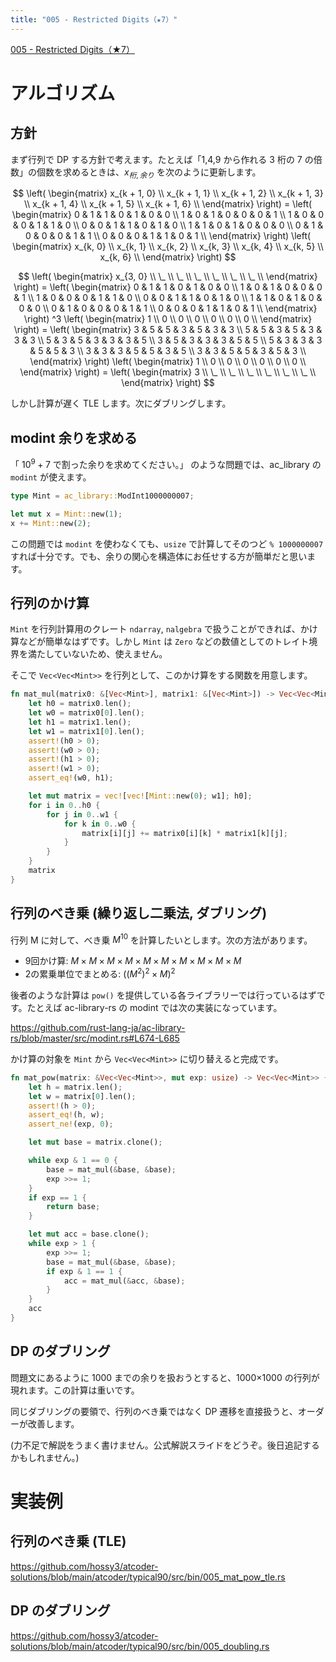 ```yaml
---
title: "005 - Restricted Digits（★7）"
---
```


[005 \- Restricted Digits（★7）](https://atcoder.jp/contests/typical90/tasks/typical90_e)

# アルゴリズム

## 方針

まず行列で DP する方針で考えます。たとえば「1,4,9 から作れる 3 桁の 7 の倍数」の個数を求めるときは、$x_{桁, 余り}$ を次のように更新します。

$$
\left(
\begin{matrix}
x_{k + 1, 0} \\
x_{k + 1, 1} \\
x_{k + 1, 2} \\
x_{k + 1, 3} \\
x_{k + 1, 4} \\
x_{k + 1, 5} \\
x_{k + 1, 6} \\
\end{matrix}
\right) = \left(
\begin{matrix}
0 & 1 & 1 & 0 & 1 & 0 & 0 \\
1 & 0 & 1 & 0 & 0 & 0 & 1 \\
1 & 0 & 0 & 0 & 1 & 1 & 0 \\
0 & 0 & 1 & 1 & 0 & 1 & 0 \\
1 & 1 & 0 & 1 & 0 & 0 & 0 \\
0 & 1 & 0 & 0 & 0 & 1 & 1 \\
0 & 0 & 0 & 1 & 1 & 0 & 1 \\
\end{matrix}
\right) \left(
\begin{matrix}
x_{k, 0} \\
x_{k, 1} \\
x_{k, 2} \\
x_{k, 3} \\
x_{k, 4} \\
x_{k, 5} \\
x_{k, 6} \\
\end{matrix}
\right)
$$

$$
\left(
\begin{matrix}
x_{3, 0} \\
\_ \\
\_ \\
\_ \\
\_ \\
\_ \\
\_ \\
\end{matrix}
\right) = \left(
\begin{matrix}
0 & 1 & 1 & 0 & 1 & 0 & 0 \\
1 & 0 & 1 & 0 & 0 & 0 & 1 \\
1 & 0 & 0 & 0 & 1 & 1 & 0 \\
0 & 0 & 1 & 1 & 0 & 1 & 0 \\
1 & 1 & 0 & 1 & 0 & 0 & 0 \\
0 & 1 & 0 & 0 & 0 & 1 & 1 \\
0 & 0 & 0 & 1 & 1 & 0 & 1 \\
\end{matrix}
\right) ^3 \left(
\begin{matrix}
1 \\
0 \\
0 \\
0 \\
0 \\
0 \\
0 \\
\end{matrix}
\right) = \left(
\begin{matrix}
3 & 5 & 5 & 3 & 5 & 3 & 3 \\
5 & 5 & 3 & 5 & 3 & 3 & 3 \\
5 & 3 & 5 & 3 & 3 & 3 & 5 \\
3 & 5 & 3 & 3 & 3 & 5 & 5 \\
5 & 3 & 3 & 3 & 5 & 5 & 3 \\
3 & 3 & 3 & 5 & 5 & 3 & 5 \\
3 & 3 & 5 & 5 & 3 & 5 & 3 \\
\end{matrix}
\right) \left(
\begin{matrix}
1 \\
0 \\
0 \\
0 \\
0 \\
0 \\
0 \\
\end{matrix}
\right) = \left(
\begin{matrix}
3 \\
\_ \\
\_ \\
\_ \\
\_ \\
\_ \\
\_ \\
\end{matrix}
\right)
$$

しかし計算が遅く TLE します。次にダブリングします。



## modint 余りを求める

「 $10^9 + 7$ で割った余りを求めてください。」 のような問題では、ac_library の `modint` が使えます。

```rust
type Mint = ac_library::ModInt1000000007;

let mut x = Mint::new(1);
x += Mint::new(2);
```

この問題では `modint` を使わなくても、`usize` で計算してそのつど `% 1000000007` すれば十分です。でも、余りの関心を構造体にお任せする方が簡単だと思います。


## 行列のかけ算

`Mint` を行列計算用のクレート `ndarray`, `nalgebra` で扱うことができれば、かけ算などが簡単なはずです。しかし `Mint` は `Zero` などの数値としてのトレイト境界を満たしていないため、使えません。

そこで `Vec<Vec<Mint>>` を行列として、このかけ算をする関数を用意します。

```rust
fn mat_mul(matrix0: &[Vec<Mint>], matrix1: &[Vec<Mint>]) -> Vec<Vec<Mint>> {
    let h0 = matrix0.len();
    let w0 = matrix0[0].len();
    let h1 = matrix1.len();
    let w1 = matrix1[0].len();
    assert!(h0 > 0);
    assert!(w0 > 0);
    assert!(h1 > 0);
    assert!(w1 > 0);
    assert_eq!(w0, h1);

    let mut matrix = vec![vec![Mint::new(0); w1]; h0];
    for i in 0..h0 {
        for j in 0..w1 {
            for k in 0..w0 {
                matrix[i][j] += matrix0[i][k] * matrix1[k][j];
            }
        }
    }
    matrix
}
```

## 行列のべき乗 (繰り返し二乗法, ダブリング)

行列 M に対して、べき乗 $M^10$ を計算したいとします。次の方法があります。

* 9回かけ算: $M \times M \times M \times M \times M \times M \times M \times M \times M \times M$
* 2の累乗単位でまとめる: $((M^2)^2 \times M)^2$

後者のような計算は `pow()` を提供している各ライブラリーでは行っているはずです。たとえば ac-library-rs の modint では次の実装になっています。

https://github.com/rust-lang-ja/ac-library-rs/blob/master/src/modint.rs#L674-L685

かけ算の対象を `Mint` から `Vec<Vec<Mint>>` に切り替えると完成です。

```rust
fn mat_pow(matrix: &Vec<Vec<Mint>>, mut exp: usize) -> Vec<Vec<Mint>> {
    let h = matrix.len();
    let w = matrix[0].len();
    assert!(h > 0);
    assert_eq!(h, w);
    assert_ne!(exp, 0);

    let mut base = matrix.clone();

    while exp & 1 == 0 {
        base = mat_mul(&base, &base);
        exp >>= 1;
    }
    if exp == 1 {
        return base;
    }

    let mut acc = base.clone();
    while exp > 1 {
        exp >>= 1;
        base = mat_mul(&base, &base);
        if exp & 1 == 1 {
            acc = mat_mul(&acc, &base);
        }
    }
    acc
}
```

## DP のダブリング

問題文にあるように 1000 までの余りを扱おうとすると、1000×1000 の行列が現れます。この計算は重いです。

同じダブリングの要領で、行列のべき乗ではなく DP 遷移を直接扱うと、オーダーが改善します。

(力不足で解説をうまく書けません。公式解説スライドをどうぞ。後日追記するかもしれません。)


# 実装例

## 行列のべき乗 (TLE)
https://github.com/hossy3/atcoder-solutions/blob/main/atcoder/typical90/src/bin/005_mat_pow_tle.rs

## DP のダブリング
https://github.com/hossy3/atcoder-solutions/blob/main/atcoder/typical90/src/bin/005_doubling.rs
